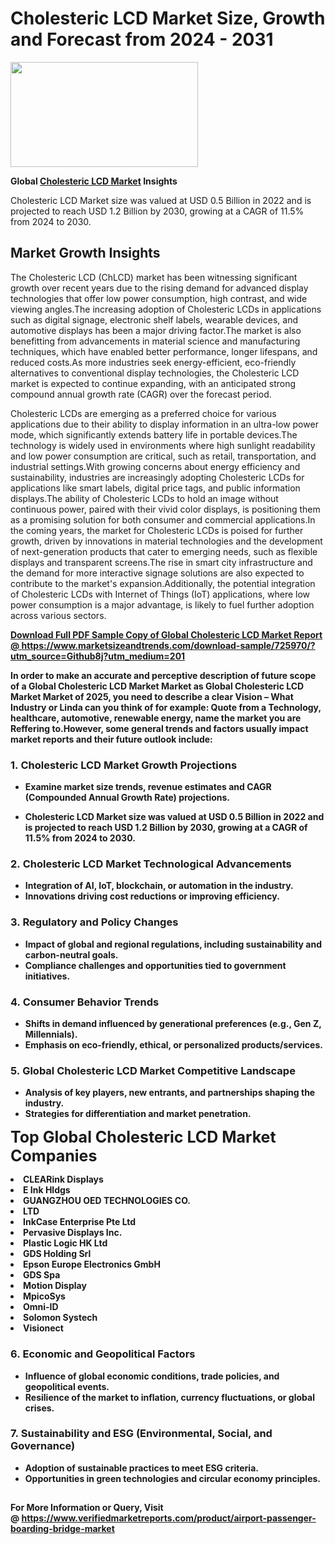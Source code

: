 <H1>Cholesteric LCD Market Size, Growth and Forecast from 2024 - 2031</H1><img class="aligncenter size-medium wp-image-584254" src="https://thirdeyenews.in/wp-content/uploads/2024/09/Global-Market-Research-300x168.jpeg" alt="" width="300" height="168" /><p><strong>Global&nbsp;<a href="https://www.marketsizeandtrends.com/download-sample/725970/?utm_source=Github8j?utm_medium=201">Cholesteric LCD Market</a> Insights</strong></p><p>Cholesteric LCD Market size was valued at USD 0.5 Billion in 2022 and is projected to reach USD 1.2 Billion by 2030, growing at a CAGR of 11.5% from 2024 to 2030.</p><p><h2>Market Growth Insights</h2> <p>The Cholesteric LCD (ChLCD) market has been witnessing significant growth over recent years due to the rising demand for advanced display technologies that offer low power consumption, high contrast, and wide viewing angles.The increasing adoption of Cholesteric LCDs in applications such as digital signage, electronic shelf labels, wearable devices, and automotive displays has been a major driving factor.The market is also benefitting from advancements in material science and manufacturing techniques, which have enabled better performance, longer lifespans, and reduced costs.As more industries seek energy-efficient, eco-friendly alternatives to conventional display technologies, the Cholesteric LCD market is expected to continue expanding, with an anticipated strong compound annual growth rate (CAGR) over the forecast period.</p> <p><strong><a href="path-to-sample-download"></a></strong></p> <p>Cholesteric LCDs are emerging as a preferred choice for various applications due to their ability to display information in an ultra-low power mode, which significantly extends battery life in portable devices.The technology is widely used in environments where high sunlight readability and low power consumption are critical, such as retail, transportation, and industrial settings.With growing concerns about energy efficiency and sustainability, industries are increasingly adopting Cholesteric LCDs for applications like smart labels, digital price tags, and public information displays.The ability of Cholesteric LCDs to hold an image without continuous power, paired with their vivid color displays, is positioning them as a promising solution for both consumer and commercial applications.In the coming years, the market for Cholesteric LCDs is poised for further growth, driven by innovations in material technologies and the development of next-generation products that cater to emerging needs, such as flexible displays and transparent screens.The rise in smart city infrastructure and the demand for more interactive signage solutions are also expected to contribute to the market's expansion.Additionally, the potential integration of Cholesteric LCDs with Internet of Things (IoT) applications, where low power consumption is a major advantage, is likely to fuel further adoption across various sectors.<p><strong><a href="path-to-more-insights"></p><p><span class=""><strong>Download Full PDF Sample Copy of Global Cholesteric LCD Market Report</strong> @ <a href="https://www.marketsizeandtrends.com/download-sample/725970/?utm_source=Github8j?utm_medium=201" target="_blank">https://www.marketsizeandtrends.com/download-sample/725970/?utm_source=Github8j?utm_medium=201</a></span></p><p>In order to make an accurate and perceptive description of future scope of a Global&nbsp;Cholesteric LCD Market Market as Global&nbsp;Cholesteric LCD Market Market of 2025, you need to describe a clear Vision &ndash; What Industry or Linda can you think of for example: Quote from a Technology, healthcare, automotive, renewable energy, name the market you are Reffering to.However, some general trends and factors usually impact market reports and their future outlook include:</p><h3>1.&nbsp;<strong>Cholesteric LCD Market Growth Projections</strong></h3><ul><li>Examine market size trends, revenue estimates and CAGR (Compounded Annual Growth Rate) projections.</li><li><p>Cholesteric LCD Market size was valued at USD 0.5 Billion in 2022 and is projected to reach USD 1.2 Billion by 2030, growing at a CAGR of 11.5% from 2024 to 2030.</p></li></ul><h3>2.&nbsp;<strong>Cholesteric LCD Market Technological Advancements</strong></h3><ul><li>Integration of AI, IoT, blockchain, or automation in the industry.</li><li>Innovations driving cost reductions or improving efficiency.</li></ul><h3>3.&nbsp;<strong>Regulatory and Policy Changes</strong></h3><ul><li>Impact of global and regional regulations, including sustainability and carbon-neutral goals.</li><li>Compliance challenges and opportunities tied to government initiatives.</li></ul><h3>4.&nbsp;<strong>Consumer Behavior Trends</strong></h3><ul><li>Shifts in demand influenced by generational preferences (e.g., Gen Z, Millennials).</li><li>Emphasis on eco-friendly, ethical, or personalized products/services.</li></ul><h3>5.&nbsp;<strong>Global Cholesteric LCD Market Competitive Landscape</strong></h3><ul><li>Analysis of key players, new entrants, and partnerships shaping the industry.</li><li>Strategies for differentiation and market penetration.</li></ul><p data-pm-slice="1 1 []"><span style="color: inherit; font-family: inherit; font-size: 25px;">Top Global Cholesteric LCD Market Companies</span></p><div class="" data-test-id=""><p><li>CLEARink Displays</li><li> E Ink Hldgs</li><li> GUANGZHOU OED TECHNOLOGIES CO.</li><li> LTD</li><li> InkCase Enterprise Pte Ltd</li><li> Pervasive Displays Inc.</li><li> Plastic Logic HK Ltd</li><li> GDS Holding Srl</li><li> Epson Europe Electronics GmbH</li><li> GDS Spa</li><li> Motion Display</li><li> MpicoSys</li><li> Omni-ID</li><li> Solomon Systech</li><li> Visionect</li></p></div><h3>6.&nbsp;<strong>Economic and Geopolitical Factors</strong></h3><ul><li>Influence of global economic conditions, trade policies, and geopolitical events.</li><li>Resilience of the market to inflation, currency fluctuations, or global crises.</li></ul><h3>7.&nbsp;<strong>Sustainability and ESG (Environmental, Social, and Governance)</strong></h3><ul><li>Adoption of sustainable practices to meet ESG criteria.</li><li>Opportunities in green technologies and circular economy principles.</li></ul><h2><strong style="font-size: 14px;">For More Information or Query, Visit @&nbsp;</strong><a style="background-color: #ffffff; font-size: 14px;" href="https://www.marketsizeandtrends.com/report/cholesteric-lcd-market/" target="_blank">https://www.verifiedmarketreports.com/product/airport-passenger-boarding-bridge-market</a></h2>